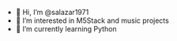 - 👋 Hi, I’m @salazar1971
- 👀 I’m interested in M5Stack and music projects
- 🌱 I’m currently learning Python


<!---
salazar1971/salazar1971 is a ✨ special ✨ repository because its `README.md` (this file) appears on your GitHub profile.
You can click the Preview link to take a look at your changes.
--->
